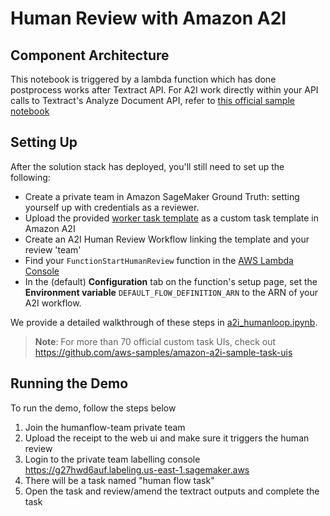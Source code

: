 # Human Review with Amazon A2I

## Component Architecture

This notebook is triggered by a lambda function which has done postprocess works after Textract API. For A2I work directly within your API calls to Textract's Analyze Document API, refer to [this official sample notebook](https://github.com/aws-samples/amazon-a2i-sample-jupyter-notebooks/blob/master/Amazon%20Augmented%20AI%20(A2I)%20and%20Textract%20AnalyzeDocument.ipynb)

## Setting Up

After the solution stack has deployed, you'll still need to set up the following:

- Create a private team in Amazon SageMaker Ground Truth: setting yourself up with credentials as a reviewer.
- Upload the provided [worker task template](a2i-text-with-checkboxes.liquid.html) as a custom task template in Amazon A2I
- Create an A2I Human Review Workflow linking the template and your review 'team'
- Find your `FunctionStartHumanReview` function in the [AWS Lambda Console](https://console.aws.amazon.com/lambda/home)
- In the (default) **Configuration** tab on the function's setup page, set the **Environment variable** `DEFAULT_FLOW_DEFINITION_ARN` to the ARN of your A2I workflow.

We provide a detailed walkthrough of these steps in [a2i_humanloop.ipynb](a2i_humanloop.ipynb).

> **Note**: For more than 70 official custom task UIs, check out https://github.com/aws-samples/amazon-a2i-sample-task-uis

## Running the Demo

To run the demo, follow the steps below

1) Join the humanflow-team private team
2) Upload the receipt to the web ui and make sure it triggers the human review
3) Login to the private team labelling console https://g27hwd6auf.labeling.us-east-1.sagemaker.aws
4) There will be a task named "human flow task"
5) Open the task and review/amend the textract outputs and complete the task
